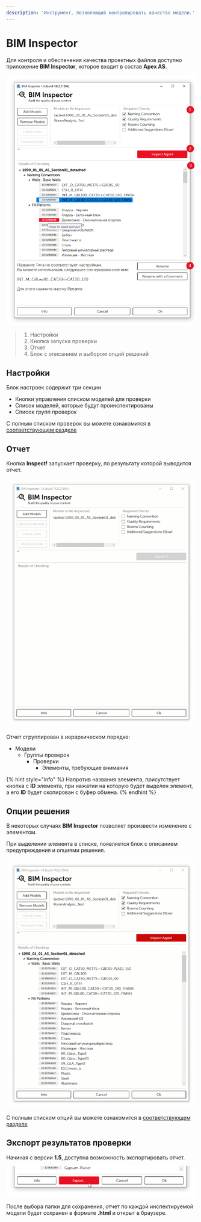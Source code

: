 ```yaml
---
description: 'Инструмент, позволяющий контролировать качество модели.'
---
```


# BIM Inspector

Для контроля и обеспечения качества проектных файлов доступно приложение **BIM Inspector**, которое входит в состав **Apex AS**.

![](../../../.gitbook/assets/biminspectorwindow_03.png)

> 1. Настройки
> 2. Кнопка запуска проверки
> 3. Отчет
> 4. Блок с описанием и выбором опций решений

## Настройки

Блок настроек содержит три секции

* Кнопки управления списком моделей для проверки
* Список моделей, которые будут проинспектированы
* Список групп проверок

С полным списком проверок вы можете ознакомится в [соответствующем разделе](polnyi-spisok-proverok.md)

## Отчет

Кнопка **Inspect!** запускает проверку, по результату которой выводится отчет.

![](../../../.gitbook/assets/biminspectormainwindow_01.gif)

Отчет сгруппирован в иерархическом порядке:

* Модели
  * Группы проверок
    * Проверки
      * Элементы, требующие внимания 

{% hint style="info" %}
Напротив названия элемента, присутствует кнопка с **ID** элемента, при нажатии на которую будет выделен элемент, а его **ID** будет скопирован с буфер обмена.
{% endhint %}

## Опции решения

В некоторых случаях **BIM Inspector** позволяет произвести изменение с элементом.

При выделении элемента в списке, появляется блок с описанием предупреждения и опциями решения.

![](../../../.gitbook/assets/biminspectormainwindow_02.gif)

С полным списком опций вы можете ознакомится в [соответствующем разделе](opcii-resheniya.md)

## Экспорт результатов проверки

Начиная с версии **1.5**, доступна возможность экспортировать отчет.

![](../../../.gitbook/assets/image%20%2857%29.png)

После выбора папки для сохранения, отчет по каждой инспектируемой модели будет сохранен в формате **.html** и открыт в браузере.

